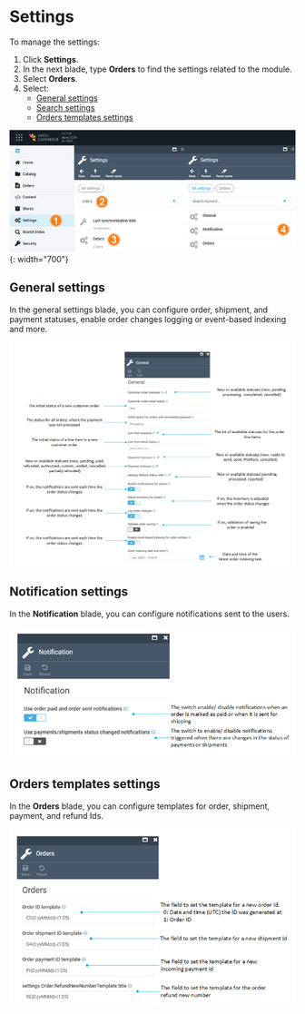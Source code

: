 # Settings

To manage the settings:

1. Click **Settings**.
1. In the next blade, type **Orders** to find the settings related to the module.
1. Select **Orders**.
1. Select:
    * [General settings](settings.md#general-settings)
    * [Search settings](settings.md#notification-settings)
    * [Orders templates settings](settings.md#orders-templates-settings)

![Settings-path](media/settings-path.png){: width="700"}

## General settings

In the general settings blade, you can configure order, shipment, and payment statuses, enable order changes logging or event-based indexing and more. 

![Order general settings](media/order-general-settings.png)

## Notification settings

In the **Notification** blade, you can configure notifications sent to the users.

![Notification settings](media/notification-settings.png)

## Orders templates settings

In the **Orders** blade, you can configure templates for order, shipment, payment, and refund Ids. 

![Order templates](media/order-templates.png)
